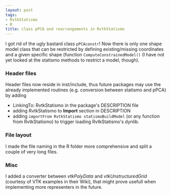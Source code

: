 ```yaml
---
layout: post
tags: 
- RvtkStatismo 
- R
title: class pPCA and rearrangements in RvtkStatismo
---
```


I got rid of the ugly bastard class ```pPCAconstr```! Now there is only one shape model class that can be restricted by defining existing/missing coordinates and a given specific shape (function ```ComputeConstrainedModel()``` (I have not yet looked at the statismo methods to restrict a model, though).

### Header files
Header files now reside in inst/include, thus future packages may use the already implemented routines (e.g. conversion between statismo and pPCA) by adding 

* LinkingTo: RvtkStatismo in the package's DESCRIPTION file
* adding RvtkStatismo to **Import** section in DESCRIPTION
* adding ```importFrom RvtkStatismo statismoBuildModel``` (or any function from RvtkStatismo) to trigger loading RvtkStatismo's dynlib.

### File layout
I made the file naming in the R folder more comprehensive and split a couple of very long files.

### Misc
I added a converter between *vtkPolyData* and *vtkUnstructuredGrid* (courtesy of VTK examples in their Wiki), that might prove usefull when implementing more representers in the future.

